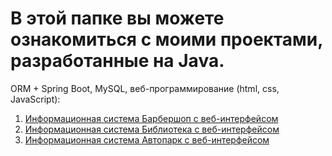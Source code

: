 # В этой папке вы можете ознакомиться с моими проектами, разработанные на Java.

ORM + Spring Boot, MySQL, веб-программирование (html, css, JavaScript): 
1. [Информационная система Барбершоп с веб-интерфейсом](https://github.com/MichaelErhan/JavaProjects/tree/barbershop)
2. [Информационная система Библиотека с веб-интерфейсом](https://github.com/MichaelErhan/JavaProjects/tree/library)
3. [Информационная система Автопарк с веб-интерфейсом](https://github.com/MichaelErhan/JavaProjects/tree/autopark)
